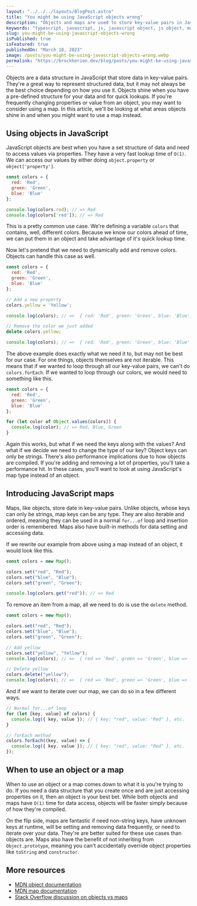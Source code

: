 ```yaml
---
layout: "../../../layouts/BlogPost.astro"
title: "You might be using JavaScript objects wrong"
description: "Objects and maps are used to store key-value pairs in JavaScript. When you should use one over the other?"
keywords: "typescript, javascript, js, javascript object, js object, map, javascript map"
slug: you-might-be-using-javascript-objects-wrong
isPublished: true
isFeatured: true
publishedOn: "March 18, 2023"
image: /posts/you-might-be-using-javascript-objects-wrong.webp
permalink: "https://brockherion.dev/blog/posts/you-might-be-using-javascript-objects-wrong"
---
```


Objects are a data structure in JavaScript that store data in key-value pairs. They're a great way to represent structured data, but it may not always be the best choice depending on how you use it. Objects shine when you have a pre-defined structure for your data and for quick lookups. If you're frequently changing properties or value from an object, you may want to consider using a map. In this article, we'll be looking at what areas objects shine in and when you might want to use a map instead.

## Using objects in JavaScript

JavaScript objects are best when you have a set structure of data and need to access values via properties. They have a very fast lookup time of `O(1)`. We can access our values by either doing `object.property` or `object['property']`.

```js
const colors = {
  red: 'Red',
  green: 'Green',
  blue: 'Blue'
};

console.log(colors.red); // => Red
console.log(colors['red']); // => Red
```

This is a pretty common use case. We're defining a variable `colors` that contains, well, different colors. Because we know our colors ahead of time, we can put them in an object and take advantage of it's quick lookup time.

Now let's pretend that we need to dynamically add and remove colors. Objects can handle this case as well.

```js
const colors = {
  red: 'Red',
  green: 'Green',
  blue: 'Blue'
};

// Add a new property
colors.yellow = 'Yellow';

console.log(colors); // =>  { red: 'Red', green: 'Green', blue: 'Blue', yellow: 'Yellow' }

// Remove the color we just added
delete colors.yellow;

console.log(colors); // =>  { red: 'Red', green: 'Green', blue: 'Blue' }
```

The above example does exactly what we need it to, but may not be best for our case. For one things, objects themselves are not iterable. This means that if we wanted to loop through all our key-value pairs, we can't do `colors.forEach`. If we wanted to loop through our colors, we would need to something like this.

```js
const colors = {
  red: 'Red',
  green: 'Green',
  blue: 'Blue'
};

for (let color of Object.values(colors)) {
  console.log(color); // => Red, Blue, Green
}
```

Again this works, but what if we need the keys along with the values? And what if we decide we need to change the type of our key? Object keys can only be strings. There's also performance implications due to how objects are compiled. If you're adding and removing a lot of properties, you'll take a performance hit. In these cases, you'll want to look at using JavaScript's map type instead of an object.

## Introducing JavaScript maps

Maps, like objects, store date in key-value pairs. Unlike objects, whose keys can only be strings, map keys can be any type. They are also iterable and ordered, meaning they can be used in a normal `for...of` loop and insertion order is remembered. Maps also have built-in methods for data setting and accessing data.

If we rewrite our example from above using a map instead of an object, it would look like this.

```js
const colors = new Map();

colors.set("red", "Red");
colors.set("blue", "Blue");
colors.set("green", "Green");

console.log(colors.get("red")); // => Red
```

To remove an item from a map, all we need to do is use the `delete` method.

```js
const colors = new Map();

colors.set("red", "Red");
colors.set("blue", "Blue");
colors.set("green", "Green");

// Add yellow
colors.set("yellow", "Yellow");
console.log(colors); // =>  { red => 'Red', green => 'Green', blue => 'Blue', yellow => 'Yellow' }

// Delete yellow
colors.delete("yellow");
console.log(colors); // =>  { red => 'Red', green => 'Green', blue => 'Blue' }
```

And if we want to iterate over our map, we can do so in a few different ways.

```js
// Normal for...of loop
for (let [key, value] of colors) {
  console.log({ key, value }); // { key: "red", value: "Red" }, etc.
}

// forEach method
colors.forEach((key, value) => {
  console.log({ key, value }); // { key: "red", value: "Red" }, etc.
});
```

## When to use an object or a map

When to use an object or a map comes down to what it is you're trying to do. If you need a data structure that you create once and are just accessing properties on it, then an object is your best bet. While both objects and maps have `O(1)` time for data access, objects will be faster simply because of how they're compiled.

On the flip side, maps are fantastic if need non-string keys, have unknown keys at runtime, will be setting and removing data frequently, or need to iterate over your data. They're are better suited for these use cases than objects are. Maps also have the benefit of not inheriting from `Object.prototype`, meaning you can't accidentally override object properties like `toString` and `constructor`.

## More resources

- [MDN object documentation](https://developer.mozilla.org/en-US/docs/Web/JavaScript/Reference/Global_Objects/Object)
- [MDN map documentation](https://developer.mozilla.org/en-US/docs/Web/JavaScript/Reference/Global_Objects/Map)
- [Stack Overflow discussion on objects vs maps](https://stackoverflow.com/questions/18541940/map-vs-object-in-javascript)
